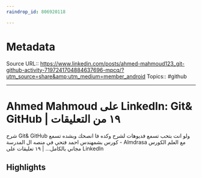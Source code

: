 ```yaml
---
raindrop_id: 806920118

---
```


# Metadata
Source URL:: https://www.linkedin.com/posts/ahmed-mahmoud123_git-github-activity-7197241704884637696-mpcq/?utm_source=share&amp;utm_medium=member_android
Topics:: #github

---
# Ahmed Mahmoud على LinkedIn: Git&amp; GitHub | ١٩ من التعليقات

شرح Git&amp; GitHub  ولو انت بتحب تسمع فديوهات لشرح وكده  فا انصحك وبشده  تسمع كورس بشمهندس احمد فتحي في منصه ال المدرسة - Almdrasa  مع العلم الكورس مجاني بالكامل… | ١٩ تعليقات على LinkedIn

## Highlights
